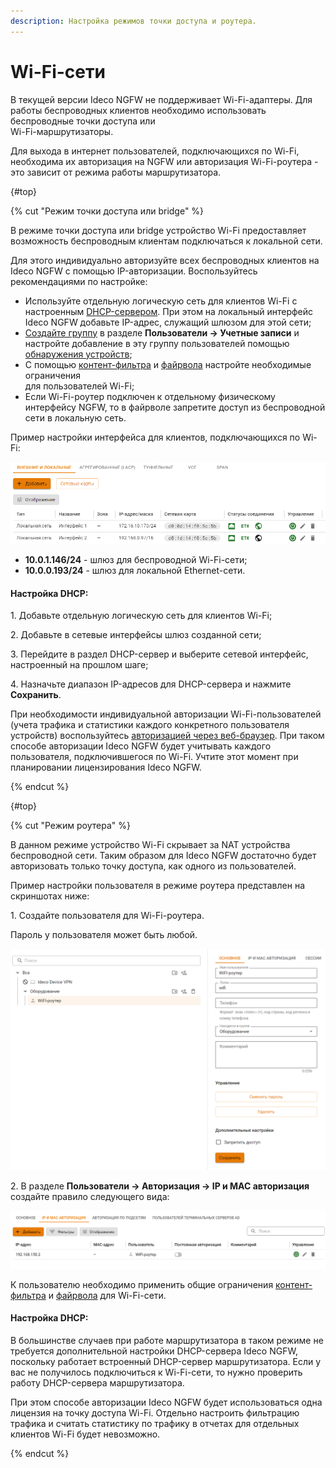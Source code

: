```yaml
---
description: Настройка режимов точки доступа и роутера.
---
```


# Wi-Fi-сети

В текущей версии Ideco NGFW не поддерживает Wi-Fi-адаптеры. Для работы беспроводных клиентов необходимо использовать беспроводные точки доступа или\
Wi-Fi-маршрутизаторы.

Для выхода в интернет пользователей, подключающихся по Wi-Fi, необходима их авторизация на NGFW или авторизация Wi-Fi-роутера - это зависит от режима работы маршрутизатора.

{#top}

{% cut "Режим точки доступа или bridge" %}

В режиме точки доступа или bridge устройство Wi-Fi предоставляет возможность беспроводным клиентам подключаться к локальной сети.

Для этого индивидуально авторизуйте всех беспроводных клиентов на Ideco NGFW с помощью IP-авторизации. Воспользуйтесь рекомендациями по настройке:

* Используйте отдельную логическую сеть для клиентов Wi-Fi с настроенным [DHCP-сервером](../../../ngfw/settings/services/dhcp.md). При этом на локальный интерфейс Ideco NGFW добавьте IP-адрес, служащий шлюзом для этой сети;
* [Создайте группу](../../../ngfw/settings/users/user-tree/user-management.md#sozdanie-gruppy) в разделе **Пользователи -> Учетные записи** и настройте добавление в эту группу пользователей помощью [обнаружения устройств](../../../ngfw/settings/users/device-discovery.md);
* С помощью [контент-фильтра](../../../ngfw/settings/access-rules/content-filter/README.md) и [файрвола](../../../ngfw/settings/access-rules/firewall.md) настройте необходимые ограничения\
  для пользователей Wi-Fi;
* Если Wi-Fi-роутер подключен к отдельному физическому интерфейсу NGFW, то в файрволе запретите доступ из беспроводной сети в локальную сеть.

Пример настройки интерфейса для клиентов, подключающихся по Wi-Fi:

![](../../../_images/interfaces25.png)

* **10.0.1.146/24** - шлюз для беспроводной Wi-Fi-сети;
* **10.0.0.193/24** - шлюз для локальной Ethernet-сети.

#### Настройка DHCP:

1\. Добавьте отдельную логическую сеть для клиентов Wi-Fi;

2\. Добавьте в сетевые интерфейсы шлюз созданной сети;

3\. Перейдите в раздел DHCP-сервер и выберите сетевой интерфейс, настроенный на прошлом шаге;

4\. Назначьте диапазон IP-адресов для DHCP-сервера и нажмите **Сохранить**.

При необходимости индивидуальной авторизации Wi-Fi-пользователей (учета трафика и статистики каждого конкретного пользователя устройств) воспользуйтесь [авторизацией через веб-браузер](authorization/web-authorization.md). При таком способе авторизации Ideco NGFW будет учитывать каждого пользователя, подключившегося по Wi-Fi. Учтите этот момент при планировании лицензирования Ideco NGFW.

{% endcut %}

{#top}

{% cut "Режим роутера" %}

В данном режиме устройство Wi-Fi скрывает за NAT устройства беспроводной сети. Таким образом для Ideco NGFW достаточно будет авторизовать только точку доступа, как одного из пользователей.

Пример настройки пользователя в режиме роутера представлен на скриншотах ниже:

1\. Создайте пользователя для Wi-Fi-роутера.

Пароль у пользователя может быть любой.

![](../../../_images/tree4.png)

2\. В разделе **Пользователи -> Авторизация -> IP и MAC авторизация** создайте правило следующего вида:

![](../../../_images/authorization.png)

К пользователю необходимо применить общие ограничения [контент-фильтра](../../../ngfw/settings/access-rules/content-filter/README.md) и [файрвола](../../../ngfw/settings/access-rules/firewall.md) для Wi-Fi-сети.

#### Настройка DHCP:

В большинстве случаев при работе маршрутизатора в таком режиме не требуется дополнительной настройки DHCP-сервера Ideco NGFW, поскольку работает встроенный DHCP-сервер маршрутизатора. Если у вас не получилось подключиться к Wi-Fi-сети, то нужно проверить работу DHCP-сервера маршрутизатора.

При этом способе авторизации Ideco NGFW будет использоваться одна лицензия на точку доступа Wi-Fi. Отдельно настроить фильтрацию трафика и считать статистику по трафику в отчетах для отдельных клиентов Wi-Fi будет невозможно.

{% endcut %}


